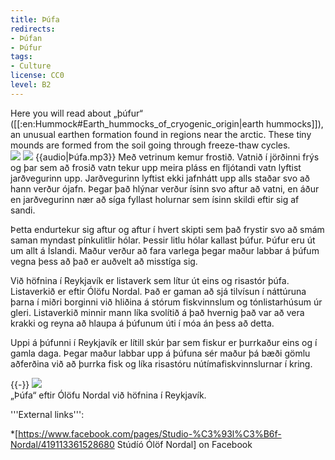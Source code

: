 ```yaml
---
title: Þúfa
redirects:
- Þúfan
- Þúfur
tags:
- Culture
license: CC0
level: B2
---
```


<div class="sans-serif notes">
Here you will read about „þúfur“ ([[:en:Hummock#Earth_hummocks_of_cryogenic_origin|earth hummocks]]), an unusual earthen formation found in regions near the arctic. These tiny mounds are formed from the soil going through freeze-thaw cycles.
</div>

<div class="book" data-translate="true" data-audio-file="Þúfa.mp3">
<Image src="Gart Law to Auchendaff Hill - geograph.org.uk - 751417.jpg" position="left"/>
<Image src="2014-04-27 15-23-28 Iceland - Blönduósi Blönduós.JPG" position="left"/>
{{audio|Þúfa.mp3}}
Með vetrinum kemur frostið. Vatnið í jörðinni frýs og þar sem að frosið vatn tekur upp meira pláss en fljótandi vatn lyftist jarðvegurinn upp. Jarðvegurinn lyftist ekki jafnhátt upp alls staðar svo að hann verður ójafn. Þegar það hlýnar verður ísinn svo aftur að vatni, en áður en jarðvegurinn nær að síga fyllast holurnar sem ísinn skildi eftir sig af sandi.

Þetta endurtekur sig aftur og aftur í hvert skipti sem það frystir svo að smám saman myndast pínkulitlir hólar. Þessir litlu hólar kallast þúfur. Þúfur eru út um allt á Íslandi. Maður verður að fara varlega þegar maður labbar á þúfum vegna þess að það er auðvelt að misstíga sig.

Við höfnina í Reykjavík er listaverk sem lítur út eins og risastór þúfa. Listaverkið er eftir Ólöfu Nordal. Það er gaman að sjá tilvísun í náttúruna þarna í miðri borginni við hliðina á stórum fiskvinnslum og tónlistarhúsum úr gleri. Listaverkið minnir mann líka svolítið á það hvernig það var að vera krakki og reyna að hlaupa á þúfunum úti í móa án þess að detta.

Uppi á þúfunni í Reykjavík er lítill skúr þar sem fiskur er þurrkaður eins og í gamla daga. Þegar maður labbar upp á þúfuna sér maður þá bæði gömlu aðferðina við að þurrka fisk og líka risastóru nútímafiskvinnslurnar í kring.
</div>
{{-}}
<Image src="Þúfa - Ólöf.jpg" position="center" size="700px"/>
<div class="thumbcaption" data-translate="true">„Þúfa“ eftir Ólöfu Nordal við höfnina í Reykjavík.</div>

<div class="notes">

'''External links''':

*[https://www.facebook.com/pages/Studio-%C3%93l%C3%B6f-Nordal/419113361528680 Stúdíó Ólöf Nordal] on Facebook

</div>

